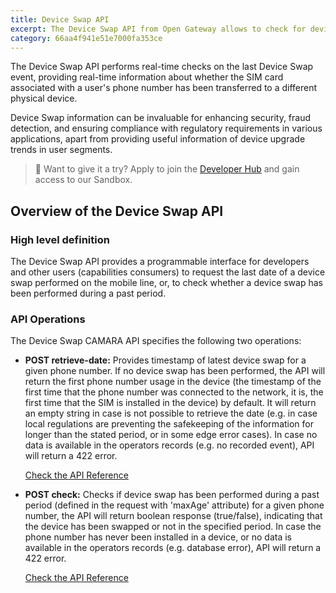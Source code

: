 ```yaml
---
title: Device Swap API
excerpt: The Device Swap API from Open Gateway allows to check for device swaps on a mobile line for fraud prevention purposes
category: 66aa4f941e51e7000fa353ce
---
```


The Device Swap API performs real-time checks on the last Device Swap event, providing real-time information about whether the SIM card associated with a user's phone number has been transferred to a different physical device.

Device Swap information can be invaluable for enhancing security, fraud detection, and ensuring compliance with regulatory requirements in various applications, apart from providing useful information of device upgrade trends in user segments.

> 📘 Want to give it a try?
> Apply to join the [Developer Hub](https://opengateway.telefonica.com/en/developer-hub) and gain access to our Sandbox.

## Overview of the Device Swap API

### High level definition

The Device Swap API provides a programmable interface for developers and other users (capabilities consumers) to request the last date of a device swap performed on the mobile line, or, to check whether a device swap has been performed during a past period.

### API Operations

The Device Swap CAMARA API specifies the following two operations:

- **POST retrieve-date:** Provides timestamp of latest device swap for a given phone number. If no device swap has been performed, the API will return the first phone number usage in the device (the timestamp of the first time that the phone number was connected to the network, it is, the first time that the SIM is installed in the device) by default. It will return an empty string in case is not possible to retrieve the date (e.g. in case local regulations are preventing the safekeeping of the information for longer than the stated period, or in some edge error cases). In case no data is available in the operators records (e.g. no recorded event), API will return a 422 error.

  [Check the API Reference](/reference/retrievedeviceswapdate)

- **POST check:** Checks if device swap has been performed during a past period (defined in the request with 'maxAge' attribute) for a given phone number, the API will return boolean response (true/false), indicating that the device has been swapped or not in the specified period. In case the phone number has never been installed in a device, or no data is available in the operators records (e.g. database error), API will return a 422 error.

  [Check the API Reference](/reference/checkdeviceswap)